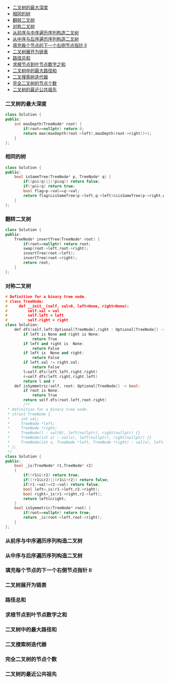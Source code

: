 - [二叉树的最大深度](#二叉树的最大深度)
- [相同的树](#相同的树)
- [翻转二叉树](#翻转二叉树)
- [对称二叉树](#对称二叉树)
- [从前序与中序遍历序列构造二叉树](#从前序与中序遍历序列构造二叉树)
- [从中序与后序遍历序列构造二叉树](#从中序与后序遍历序列构造二叉树)
- [填充每个节点的下一个右侧节点指针 II](#填充每个节点的下一个右侧节点指针-ii)
- [二叉树展开为链表](#二叉树展开为链表)
- [路径总和](#路径总和)
- [求根节点到叶节点数字之和](#求根节点到叶节点数字之和)
- [二叉树中的最大路径和](#二叉树中的最大路径和)
- [二叉搜索树迭代器](#二叉搜索树迭代器)
- [完全二叉树的节点个数](#完全二叉树的节点个数)
- [二叉树的最近公共祖先](#二叉树的最近公共祖先)
### 二叉树的最大深度
``` cpp
class Solution {
public:
    int maxDepth(TreeNode* root) {
        if(root==nullptr) return 0;
        return max(maxDepth(root->left),maxDepth(root->right))+1;
    }
};
```
### 相同的树
``` cpp
class Solution {
public:
    bool isSameTree(TreeNode* p, TreeNode* q) {
        if((p&&!q)||(!p&&q)) return false;
        if(!p&&!q) return true;
        bool flag=p->val==q->val;
        return flag&&isSameTree(p->left,q->left)&&isSameTree(p->right,q->right);
    }
};
```
### 翻转二叉树
``` cpp
class Solution {
public:
    TreeNode* invertTree(TreeNode* root) {
        if(root==nullptr) return root;
        swap(root->left,root->right);
        invertTree(root->left);
        invertTree(root->right);
        return root;
    }
};
```
### 对称二叉树
``` cpp
# Definition for a binary tree node.
# class TreeNode:
#     def __init__(self, val=0, left=None, right=None):
#         self.val = val
#         self.left = left
#         self.right = right
class Solution:
    def dfs(self,left:Optional[TreeNode],right : Optional[TreeNode]) -> bool:
        if left is None and right is None:
            return True
        if left and right is  None:
            return False
        if left is  None and right:
            return False
        if left.val != right.val:
            return False
        l=self.dfs(left.left,right.right)
        r=self.dfs(left.right,right.left)
        return l and r
    def isSymmetric(self, root: Optional[TreeNode]) -> bool:
        if root is None:
            return True
        return self.dfs(root.left,root.right)
        /**
 * Definition for a binary tree node.
 * struct TreeNode {
 *     int val;
 *     TreeNode *left;
 *     TreeNode *right;
 *     TreeNode() : val(0), left(nullptr), right(nullptr) {}
 *     TreeNode(int x) : val(x), left(nullptr), right(nullptr) {}
 *     TreeNode(int x, TreeNode *left, TreeNode *right) : val(x), left(left), right(right) {}
 * };
 */
class Solution {
public:
    bool _is(TreeNode* r1,TreeNode* r2)
    {
        if(!r1&&!r2) return true;
        if((!r1&&r2)||(r1&&!r2)) return false;
        if(r1->val!=r2->val) return false;
        bool left=_is(r1->left,r2->right);
        bool right=_is(r1->right,r2->left);
        return left&&right;
    }
    bool isSymmetric(TreeNode* root) {
        if(root==nullptr) return true;
        return _is(root->left,root->right);
    }
};
```
### 从前序与中序遍历序列构造二叉树
### 从中序与后序遍历序列构造二叉树
### 填充每个节点的下一个右侧节点指针 II
### 二叉树展开为链表
### 路径总和
### 求根节点到叶节点数字之和
### 二叉树中的最大路径和
### 二叉搜索树迭代器
### 完全二叉树的节点个数
### 二叉树的最近公共祖先
